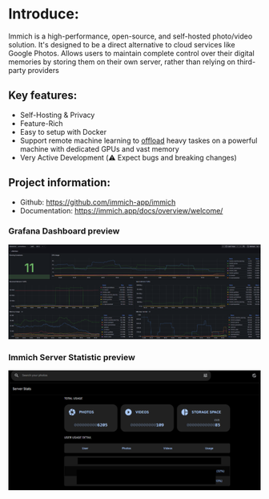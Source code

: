 # Introduce:
Immich is a high-performance, open-source, and self-hosted photo/video solution. It's designed to be a direct alternative to cloud services like Google Photos. Allows users to maintain complete control over their digital memories by storing them on their own server, rather than relying on third-party providers
## Key features:
 - Self-Hosting & Privacy
 - Feature-Rich
 - Easy to setup with Docker
 - Support remote machine learning to [offload](https://immich.app/docs/guides/remote-machine-learning/) heavy taskes on a powerful machine with dedicated GPUs and vast memory
 - Very Active Development (⚠️ Expect bugs and breaking changes)
## Project information:
 - Github: https://github.com/immich-app/immich
 - Documentation: https://immich.app/docs/overview/welcome/


### Grafana Dashboard preview
![Grafana Dashboard](assets/Grafana_Dashboard.png)

### Immich Server Statistic preview
![Immich Server Stats](assets/Immich_Server_statistic.png)